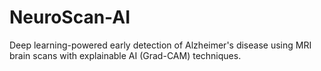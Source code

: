# NeuroScan-AI
Deep learning-powered early detection of Alzheimer's disease using MRI brain scans with explainable AI (Grad-CAM) techniques.
